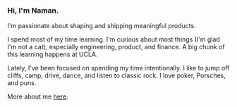 ### Hi, I'm Naman.

I'm passionate about shaping and shipping meaningful products.

I spend most of my time learning. I'm curious about most things (I'm glad I'm not a cat), especially engineering, product, and finance. A big chunk of this learning happens at UCLA.

Lately, I've been focused on spending my time intentionally. I like to jump off cliffs, camp, drive, dance, and listen to classic rock. I love poker, Porsches, and puns.

More about me [here](https://namanmodani.github.io/).
